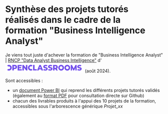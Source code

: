 # Synthèse des projets tutorés réalisés dans le cadre de la formation "Business Intelligence Analyst"

Je viens tout juste d'achever la formation de "Business Intelligence Analyst" | [RNCP "Data Analyst Business Intelligence"](https://www.francecompetences.fr/recherche/rncp/37837/) d'
![OpenClassrooms_logo](https://github.com/Thierry-Monjo/Portfolio_data_analyst_bi/blob/main/img/OpenClassrooms_logo.png)
(août 2024).

Sont accessibles :
- un [document Power BI](https://github.com/Thierry-Monjo/Portfolio_data_analyst_bi/blob/main/Projets_OC_BIA/Synthese_projets_tutores.pbix) qui reprend les différents projets tutorés validés (également au [format PDF](https://github.com/Thierry-Monjo/Portfolio_data_analyst_bi/blob/main/Projets_OC_BIA/Synthese_projets_tutores.pdf) pour consultation directe sur Github)
- chacun des livrables produits à l'appui des 10 projets de la formation, accessibles sous l'arborescence générique *Projet_xx*
